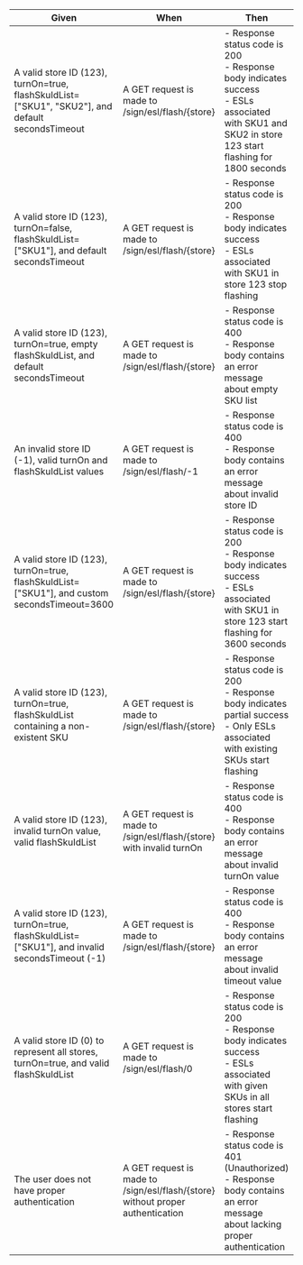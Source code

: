 | Given | When | Then |
|-------|------|------|
| A valid store ID (123), turnOn=true, flashSkuIdList=["SKU1", "SKU2"], and default secondsTimeout | A GET request is made to /sign/esl/flash/{store} | - Response status code is 200<br>- Response body indicates success<br>- ESLs associated with SKU1 and SKU2 in store 123 start flashing for 1800 seconds |
| A valid store ID (123), turnOn=false, flashSkuIdList=["SKU1"], and default secondsTimeout | A GET request is made to /sign/esl/flash/{store} | - Response status code is 200<br>- Response body indicates success<br>- ESLs associated with SKU1 in store 123 stop flashing |
| A valid store ID (123), turnOn=true, empty flashSkuIdList, and default secondsTimeout | A GET request is made to /sign/esl/flash/{store} | - Response status code is 400<br>- Response body contains an error message about empty SKU list |
| An invalid store ID (-1), valid turnOn and flashSkuIdList values | A GET request is made to /sign/esl/flash/-1 | - Response status code is 400<br>- Response body contains an error message about invalid store ID |
| A valid store ID (123), turnOn=true, flashSkuIdList=["SKU1"], and custom secondsTimeout=3600 | A GET request is made to /sign/esl/flash/{store} | - Response status code is 200<br>- Response body indicates success<br>- ESLs associated with SKU1 in store 123 start flashing for 3600 seconds |
| A valid store ID (123), turnOn=true, flashSkuIdList containing a non-existent SKU | A GET request is made to /sign/esl/flash/{store} | - Response status code is 200<br>- Response body indicates partial success<br>- Only ESLs associated with existing SKUs start flashing |
| A valid store ID (123), invalid turnOn value, valid flashSkuIdList | A GET request is made to /sign/esl/flash/{store} with invalid turnOn | - Response status code is 400<br>- Response body contains an error message about invalid turnOn value |
| A valid store ID (123), turnOn=true, flashSkuIdList=["SKU1"], and invalid secondsTimeout (-1) | A GET request is made to /sign/esl/flash/{store} | - Response status code is 400<br>- Response body contains an error message about invalid timeout value |
| A valid store ID (0) to represent all stores, turnOn=true, and valid flashSkuIdList | A GET request is made to /sign/esl/flash/0 | - Response status code is 200<br>- Response body indicates success<br>- ESLs associated with given SKUs in all stores start flashing |
| The user does not have proper authentication | A GET request is made to /sign/esl/flash/{store} without proper authentication | - Response status code is 401 (Unauthorized)<br>- Response body contains an error message about lacking proper authentication |
